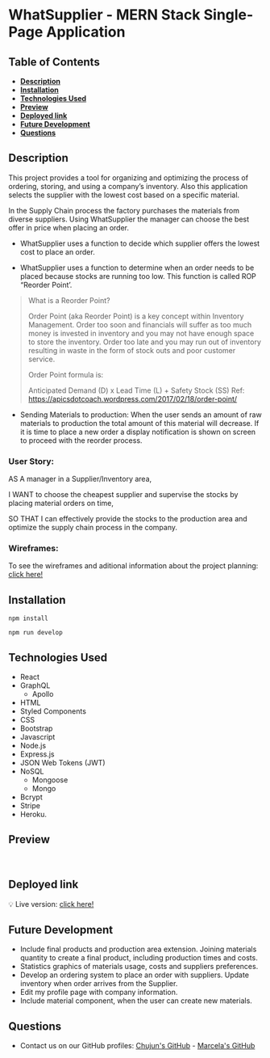 # **WhatSupplier - MERN Stack Single-Page Application**

## **Table of Contents** 

- [**Description**](#description)
- [**Installation**](#installation)
- [**Technologies Used**](#technologies-used)
- [**Preview**](#preview)
- [**Deployed link**](#deployed-link)
- [**Future Development**](#future-development)
- [**Questions**](#questions)


## **Description**

This project provides a tool for organizing and optimizing the process of ordering, storing, and using a company’s inventory. Also this application selects the supplier with the lowest cost based on a specific material.

In the Supply Chain process the factory purchases the materials from diverse suppliers. Using WhatSupplier the manager can choose the best offer in price when placing  an order. 

* WhatSupplier uses a function to decide which supplier offers the lowest cost to place an order. 

* WhatSupplier uses a function to determine when an order needs to be placed because stocks are running too low. This function is called ROP “Reorder Point’.
 
> What is a Reorder Point? 
>
> Order Point (aka Reorder Point) is a key concept within Inventory Management. Order too soon and financials will suffer as too much money is invested in inventory and you may not have enough space to store the inventory. 
Order too late and you may run out of inventory resulting in waste in the form of stock outs and poor customer service.
> 
> Order Point formula is:
> 
> Anticipated Demand (D) x Lead Time (L) + Safety Stock (SS) 
Ref: https://apicsdotcoach.wordpress.com/2017/02/18/order-point/

* Sending Materials to production: 
When the user sends an amount of raw materials to production the total amount of this material will decrease. If it is time to place a new order a display notification is shown on screen to proceed with the reorder process. 

### **User Story:**
  AS A manager in a Supplier/Inventory area,

  I WANT to choose the cheapest supplier and  supervise the stocks by placing material orders on time,

  SO THAT I can effectively provide the stocks to the production area and optimize the supply chain process in the company.

### **Wireframes:**
 To see the wireframes and aditional information about the project planning: [click here!](https://docs.google.com/document/d/1GMc3-rKcXWFA2Aj1BXcAQgLNudQANhHkr_l39hxE-J4/edit#heading=h.yyrhu7ml5bea)


## **Installation**

```
npm install
```

```
npm run develop
```

## **Technologies Used**

* React
* GraphQL
  * Apollo
* HTML
* Styled Components
* CSS
* Bootstrap
* Javascript
* Node.js
* Express.js
* JSON Web Tokens (JWT)
* NoSQL
  * Mongoose
  * Mongo
* Bcrypt
* Stripe
* Heroku.

## **Preview**

 ![]()
 ![]()

## **Deployed link**

💡 Live version: [click here!]()

## **Future Development**

* Include final products and production area extension. Joining materials quantity to create a final product, including production times and costs. 
* Statistics graphics of materials usage, costs and suppliers preferences.
* Develop an ordering system to place an order with suppliers. Update inventory when order arrives from the Supplier. 
* Edit my profile page with company information. 
* Include material component, when the user can create new materials. 


## **Questions**

* Contact us on our GitHub profiles: [Chujun's GitHub](https://github.com/dorisliu333) - [Marcela's GitHub](https://github.com/marcelamejiao)
